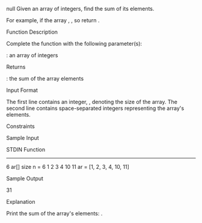 null
Given an array of integers, find the sum of its elements.

For example, if the array , , so return .

Function Description

Complete the  function with the following parameter(s):

: an array of integers

Returns

: the sum of the array elements

Input Format

The first line contains an integer, , denoting the size of the array.
The second line contains  space-separated integers representing the array's elements.

Constraints

Sample Input

STDIN           Function
-----           --------
6               ar[] size n = 6
1 2 3 4 10 11   ar = [1, 2, 3, 4, 10, 11]


Sample Output

31


Explanation

Print the sum of the array's elements: .